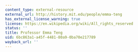 ```yaml
---
content_type: external-resource
external_url: http://history.mit.edu/people/emma-teng
has_external_license_warning: true
license: https://en.wikipedia.org/wiki/All_rights_reserved
status: ''
title: Professor Emma Teng
uid: 6bc863a1-a45f-4481-80a9-0ba70e217789
wayback_url: ''
---
```

